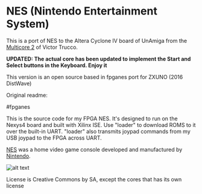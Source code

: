 # NES (Nintendo Entertainment System)

This is a port of NES to the Altera Cyclone IV board of UnAmiga from the [Multicore 2](https://gitlab.com/victor.trucco/Multicore) of Victor Trucco.

**UPDATED: The actual core has been updated to implement the Start and 
Select buttons in the Keyboard. Enjoy it**

This version is an open source based in fpganes port for ZXUNO (2016 DistWave)

Original readme:

#fpganes

This is the source code for my FPGA NES.
It's designed to run on the Nexys4 board and built with Xilinx ISE.
Use "loader" to download ROMS to it over the built-in UART.
"loader" also transmits joypad commands from my USB joypad
to the FPGA across UART. 

[NES](https://en.wikipedia.org/wiki/Nintendo_Entertainment_System) was a home video game console developed and manufactured by [Nintendo](https://en.wikipedia.org/wiki/Nintendo).

![alt text](https://upload.wikimedia.org/wikipedia/commons/8/82/NES-Console-Set.jpg)


License is Creative Commons by SA, except the cores that has its own license 
